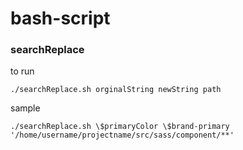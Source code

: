 # bash-script

### searchReplace
to run 
```
./searchReplace.sh orginalString newString path
```
sample 
```
./searchReplace.sh \$primaryColor \$brand-primary '/home/username/projectname/src/sass/component/**'
```
